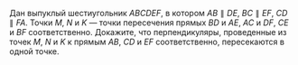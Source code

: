 Дан выпуклый шестиугольник $ABCDEF$, в котором $AB\parallel DE$, $BC\parallel EF$, 
$CD\parallel FA$. Точки $M$, $N$ и $K$ — точки пересечения прямых 
$BD$ и $AE$, $AC$ и $DF$, $CE$ и $BF$ соответственно. Докажите, что 
перпендикуляры, проведенные из точек $M$, $N$ и $K$ к прямым $AB$, $CD$ и 
$EF$ соответственно, пересекаются в одной точке.
